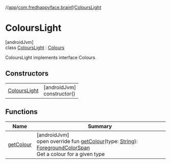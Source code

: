 //[app](../../../index.md)/[com.fredhappyface.brainf](../index.md)/[ColoursLight](index.md)

# ColoursLight

[androidJvm]\
class [ColoursLight](index.md) : [Colours](../-colours/index.md)

ColoursLight implements interface Colours

## Constructors

| | |
|---|---|
| [ColoursLight](-colours-light.md) | [androidJvm]<br>constructor() |

## Functions

| Name | Summary |
|---|---|
| [getColour](get-colour.md) | [androidJvm]<br>open override fun [getColour](get-colour.md)(type: [String](https://kotlinlang.org/api/latest/jvm/stdlib/kotlin/-string/index.html)): [ForegroundColorSpan](https://developer.android.com/reference/kotlin/android/text/style/ForegroundColorSpan.html)<br>Get a colour for a given type |
